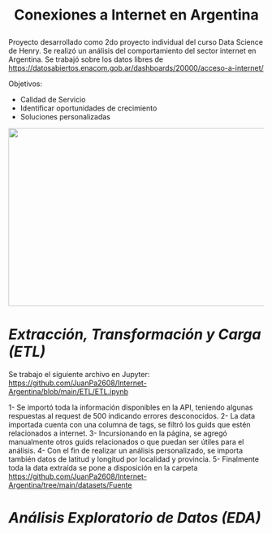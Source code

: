 #  <p align="center"> Conexiones a Internet en Argentina </p>
Proyecto desarrollado como 2do proyecto individual del curso Data Science de Henry. Se realizó un análisis del comportamiento del sector internet en Argentina. Se trabajó sobre los datos libres de https://datosabiertos.enacom.gob.ar/dashboards/20000/acceso-a-internet/ 

Objetivos:
- Calidad de Servicio
- Identificar oportunidades de crecimiento
- Soluciones personalizadas

<p align="center"> <img width="600" height="350" src = "https://tn.com.ar/resizer/eNimDERtuXj0kwzOz9ZA1HYKKas=/767x0/smart/filters:format(webp)/cloudfront-us-east-1.images.arcpublishing.com/artear/D3TWUMYFS5A3RJEEEQVTHCIFFU.png"> </p>

#  <em> Extracción, Transformación y Carga (ETL) </em>

Se trabajo el siguiente archivo en Jupyter: https://github.com/JuanPa2608/Internet-Argentina/blob/main/ETL/ETL.ipynb

1- Se importó toda la información disponibles en la API, teniendo algunas respuestas al request de 500 indicando errores desconocidos.
2- La data importada cuenta con una columna de tags, se filtró los guids que estén relacionados a internet.
3- Incursionando en la página, se agregó manualmente otros guids relacionados o que puedan ser útiles para el análisis.
4- Con el fin de realizar un análisis personalizado, se importa también datos de latitud y longitud por localidad y provincia.
5- Finalmente toda la data extraída se pone a disposición en la carpeta https://github.com/JuanPa2608/Internet-Argentina/tree/main/datasets/Fuente 
#  <em> Análisis Exploratorio de Datos (EDA) </em>
